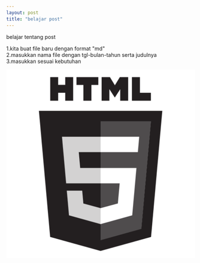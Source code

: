```yaml
---
layout: post
title: "belajar post"
---
```


belajar tentang post <br>


1.kita buat file baru dengan format "md" <br>
2.masukkan nama file dengan tgl-bulan-tahun serta judulnya <br>
3.masukkan sesuai kebutuhan <br>

![belajar post](/assets/images/logo.png)